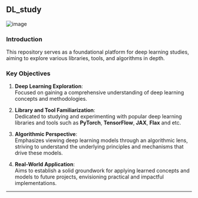 ## DL_study

![image](https://github.com/user-attachments/assets/71ea5c98-29c6-4c3f-81b1-41583debcee2)

### Introduction  
This repository serves as a foundational platform for deep learning studies, aiming to explore various libraries, tools, and algorithms in depth.  

### Key Objectives  
1. **Deep Learning Exploration**:  
   Focused on gaining a comprehensive understanding of deep learning concepts and methodologies.  

2. **Library and Tool Familiarization**:  
   Dedicated to studying and experimenting with popular deep learning libraries and tools such as **PyTorch**, **TensorFlow**, **JAX**, **Flax** and etc.  

3. **Algorithmic Perspective**:  
   Emphasizes viewing deep learning models through an algorithmic lens, striving to understand the underlying principles and mechanisms that drive these models.  

4. **Real-World Application**:  
   Aims to establish a solid groundwork for applying learned concepts and models to future projects, envisioning practical and impactful implementations.  

---

